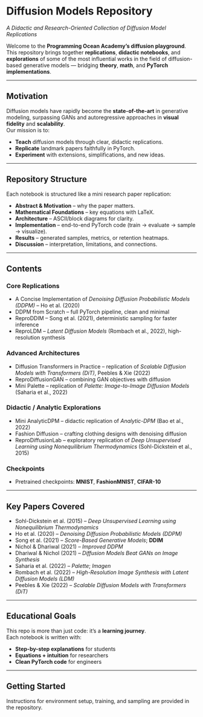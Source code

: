 #  Diffusion Models Repository
*A Didactic and Research-Oriented Collection of Diffusion Model Replications*

Welcome to the **Programming Ocean Academy’s diffusion playground**.  
This repository brings together **replications**, **didactic notebooks**, and **explorations** of some of the most influential works in the field of diffusion-based generative models — bridging **theory**, **math**, and **PyTorch implementations**.

---

##  Motivation
Diffusion models have rapidly become the **state-of-the-art** in generative modeling, surpassing GANs and autoregressive approaches in **visual fidelity** and **scalability**.  
Our mission is to:

-  **Teach** diffusion models through clear, didactic replications.  
-  **Replicate** landmark papers faithfully in PyTorch.  
-  **Experiment** with extensions, simplifications, and new ideas.  

---

##  Repository Structure
Each notebook is structured like a mini research paper replication:

- **Abstract & Motivation** – why the paper matters.  
- **Mathematical Foundations** – key equations with LaTeX.  
- **Architecture** – ASCII/block diagrams for clarity.  
- **Implementation** – end-to-end PyTorch code (train → evaluate → sample → visualize).  
- **Results** – generated samples, metrics, or retention heatmaps.  
- **Discussion** – interpretation, limitations, and connections.  

---

##  Contents

###  Core Replications
- A Concise Implementation of *Denoising Diffusion Probabilistic Models (DDPM)* – Ho et al. (2020)  
- DDPM from Scratch – full PyTorch pipeline, clean and minimal  
- ReproDDIM – Song et al. (2021), deterministic sampling for faster inference  
- ReproLDM – *Latent Diffusion Models* (Rombach et al., 2022), high-resolution synthesis  

###  Advanced Architectures
- Diffusion Transformers in Practice – replication of *Scalable Diffusion Models with Transformers (DiT)*, Peebles & Xie (2022)  
- ReproDiffusionGAN – combining GAN objectives with diffusion  
- Mini Palette – replication of *Palette: Image-to-Image Diffusion Models* (Saharia et al., 2022)  

###  Didactic / Analytic Explorations
- Mini AnalyticDPM – didactic replication of *Analytic-DPM* (Bao et al., 2022)  
- Fashion Diffusion – crafting clothing designs with denoising diffusion  
- ReproDiffusionLab – exploratory replication of *Deep Unsupervised Learning using Nonequilibrium Thermodynamics* (Sohl-Dickstein et al., 2015)  

###  Checkpoints
- Pretrained checkpoints: **MNIST**, **FashionMNIST**, **CIFAR-10**  

---

##  Key Papers Covered
- Sohl-Dickstein et al. (2015) – *Deep Unsupervised Learning using Nonequilibrium Thermodynamics*  
- Ho et al. (2020) – *Denoising Diffusion Probabilistic Models (DDPM)*  
- Song et al. (2021) – *Score-Based Generative Models*; **DDIM**  
- Nichol & Dhariwal (2021) – *Improved DDPM*  
- Dhariwal & Nichol (2021) – *Diffusion Models Beat GANs on Image Synthesis*  
- Saharia et al. (2022) – *Palette*; *Imagen*  
- Rombach et al. (2022) – *High-Resolution Image Synthesis with Latent Diffusion Models (LDM)*  
- Peebles & Xie (2022) – *Scalable Diffusion Models with Transformers (DiT)*  

---

##  Educational Goals
This repo is more than just code: it’s a **learning journey**.  
Each notebook is written with:  

- **Step-by-step explanations** for students  
- **Equations + intuition** for researchers  
- **Clean PyTorch code** for engineers  

---

##  Getting Started
Instructions for environment setup, training, and sampling are provided in the repository.

